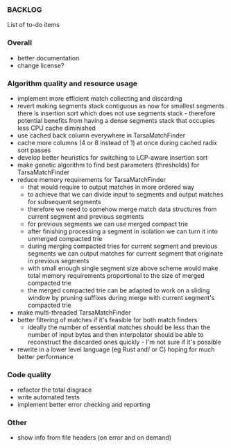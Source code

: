 ### BACKLOG

List of to-do items

### Overall
- better documentation
- change license?

### Algorithm quality and resource usage
- implement more efficient match collecting and discarding
- revert making segments stack contiguous as now for smallest segments there is
  insertion sort which does not use segments stack - therefore potential
  benefits from having a dense segments stack that occupies less CPU cache
  diminished
- use cached back column everywhere in TarsaMatchFinder
- cache more columns (4 or 8 instead of 1) at once during cached radix sort
  passes
- develop better heuristics for switching to LCP-aware insertion sort
- make genetic algorithm to find best parameters (thresholds) for
  TarsaMatchFinder
- reduce memory requirements for TarsaMatchFinder
  - that would require to output matches in more ordered way
  - to achieve that we can divide input to segments and output matches for
    subsequent segments
  - therefore we need to somehow merge match data structures from current
    segment and previous segments
  - for previous segments we can use merged compact trie
  - after finishing processing a segment in isolation we can turn it into
    unmerged compacted trie
  - during merging compacted tries for current segment and previous segments we
    can output matches for current segment that originate in previous segments
  - with small enough single segment size above scheme would make total memory
    requirements proportional to the size of merged compacted trie
  - the merged compacted trie can be adapted to work on a sliding window by 
    pruning suffixes during merge with current segment's compacted trie
- make multi-threaded TarsaMatchFinder
- better filtering of matches if it's feasible for both match finders
  - ideally the number of essential matches should be less than the number of 
    input bytes and then interpolator should be able to reconstruct the
    discarded ones quickly - I'm not sure if it's possible
- rewrite in a lower level language (eg Rust and/ or C) hoping for much better
  performance

### Code quality
- refactor the total disgrace
- write automated tests
- implement better error checking and reporting

### Other
- show info from file headers (on error and on demand)
